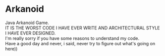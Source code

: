 # Arkanoid
Java Arkanoid Game.  
IT IS THE WORST CODE I HAVE EVER WRITE AND ARCHITECTURAL STYLE I HAVE EVER DESIGNED.  
I'm really sorry if you have some reasons to understand my code.  
Have a good day and never, i said, never try to figure out what's going on here))
